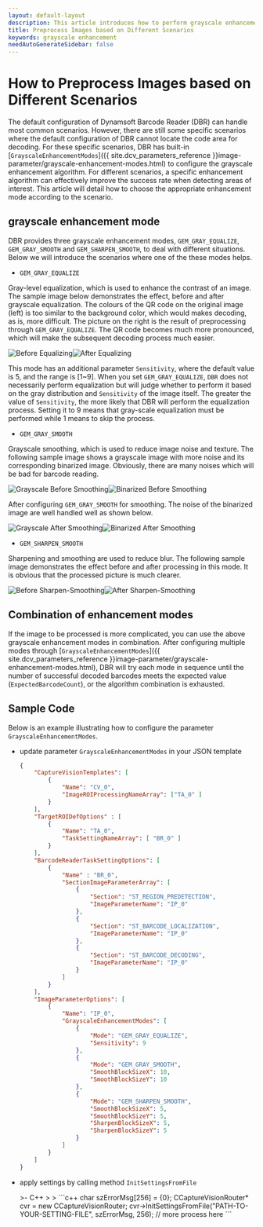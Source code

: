 ```yaml
---   
layout: default-layout 
description: This article introduces how to perform grayscale enhancement according to scene characteristics to improve the success rate of DBR positioning code area
title: Preprocess Images based on Different Scenarios
keywords: grayscale enhancement
needAutoGenerateSidebar: false
---
```


# How to Preprocess Images based on Different Scenarios

The default configuration of Dynamsoft Barcode Reader (DBR) can handle most common scenarios. However, there are still some specific scenarios where the default configuration of DBR cannot locate the code area for decoding. For these specific scenarios, DBR has built-in [`GrayscaleEnhancementModes`]({{ site.dcv_parameters_reference }}image-parameter/grayscale-enhancement-modes.html) to configure the grayscale enhancement algorithm. For different scenarios, a specific enhancement algorithm can effectively improve the success rate when detecting areas of interest. This article will detail how to choose the appropriate enhancement mode according to the scenario.

## grayscale enhancement mode

DBR provides three grayscale enhancement modes, `GEM_GRAY_EQUALIZE`, `GEM_GRAY_SMOOTH` and `GEM_SHARPEN_SMOOTH`, to deal with different situations. Below we will introduce the scenarios where one of the these modes helps.

- `GEM_GRAY_EQUALIZE`

Gray-level equalization, which is used to enhance the contrast of an image. The sample image below demonstrates the effect, before and after grayscale equalization. The colours of the QR code on the original image (left) is too similar to the background color, which would makes decoding, as is, more difficult. The picture on the right is the result of preprocessing through `GEM_GRAY_EQUALIZE`. The QR code becomes much more pronounced, which will make the subsequent decoding process much easier.

![Before Equalizing][1]![After Equalizing][2]

This mode has an additional parameter `Sensitivity`, where the default value is 5, and the range is [1~9]. When you set `GEM_GRAY_EQUALIZE`, `DBR` does not necessarily perform equalization but will judge whether to perform it based on the gray distribution and `Sensitivity` of the image itself. The greater the value of `Sensitivity`, the more likely that DBR will perform the equalization process. Setting it to 9 means that gray-scale equalization must be performed while 1 means to skip the process.

- `GEM_GRAY_SMOOTH`

Grayscale smoothing, which is used to reduce image noise and texture. The following sample image shows a grayscale image with more noise and its corresponding binarized image. Obviously, there are many noises which will be bad for barcode reading.

![Grayscale Before Smoothing][3]![Binarized Before Smoothing][5]   

After configuring `GEM_GRAY_SMOOTH` for smoothing. The noise of the binarized image are well handled well as shown below.

![Grayscale After Smoothing][4]![Binarized After Smoothing][6]  

- `GEM_SHARPEN_SMOOTH`

Sharpening and smoothing are used to reduce blur. The following sample image demonstrates the effect before and after processing in this mode. It is obvious that the processed picture is much clearer.

![Before Sharpen-Smoothing][7]![After Sharpen-Smoothing][8]

## Combination of enhancement modes

If the image to be processed is more complicated, you can use the above grayscale enhancement modes in combination. After configuring multiple modes through [`GrayscaleEnhancementModes`]({{ site.dcv_parameters_reference }}image-parameter/grayscale-enhancement-modes.html), DBR will try each mode in sequence until the number of successful decoded barcodes meets the expected value (`ExpectedBarcodeCount`), or the algorithm combination is exhausted.

## Sample Code

Below is an example illustrating how to configure the parameter `GrayscaleEnhancementModes`.

* update parameter `GrayscaleEnhancementModes` in your JSON template

    ```json
    {
        "CaptureVisionTemplates": [
            {
                "Name": "CV_0",
                "ImageROIProcessingNameArray": ["TA_0" ]
            }       
        ],
        "TargetROIDefOptions" : [
            {
                "Name": "TA_0",
                "TaskSettingNameArray": [ "BR_0" ]
            }
        ],
        "BarcodeReaderTaskSettingOptions": [
            {
                "Name" : "BR_0",
                "SectionImageParameterArray": [
                    {
                        "Section": "ST_REGION_PREDETECTION",
                        "ImageParameterName": "IP_0"
                    },
                    {
                        "Section": "ST_BARCODE_LOCALIZATION",
                        "ImageParameterName": "IP_0"
                    },
                    {
                        "Section": "ST_BARCODE_DECODING",
                        "ImageParameterName": "IP_0"
                    }
                ]
            }
        ],
        "ImageParameterOptions": [
            {
                "Name": "IP_0",
                "GrayscaleEnhancementModes": [
                    {
                        "Mode": "GEM_GRAY_EQUALIZE",
                        "Sensitivity": 9
                    },
                    {
                        "Mode": "GEM_GRAY_SMOOTH",
                        "SmoothBlockSizeX": 10,
                        "SmoothBlockSizeY": 10
                    },
                    {
                        "Mode": "GEM_SHARPEN_SMOOTH",
                        "SmoothBlockSizeX": 5,
                        "SmoothBlockSizeY": 5,
                        "SharpenBlockSizeX": 5,
                        "SharpenBlockSizeY": 5
                    }
                ]
            }
        ]
    }
    ```

* apply settings by calling method `InitSettingsFromFile`

    <div class="sample-code-prefix template2"></div>
       >- C++
       >
    >
    ```c++
    char szErrorMsg[256] = {0};
    CCaptureVisionRouter* cvr = new CCaptureVisionRouter;
    cvr->InitSettingsFromFile("PATH-TO-YOUR-SETTING-FILE", szErrorMsg, 256);
    // more process here
    ```


[1]:assets/preprocess-images/gray-equalize-sample-1.png
[2]:assets/preprocess-images/gray-equalize-sample-2.png
[3]:assets/preprocess-images/gray-smooth-sample-1.png
[4]:assets/preprocess-images/gray-smooth-sample-2.png
[5]:assets/preprocess-images/gray-smooth-sample-3.png
[6]:assets/preprocess-images/gray-smooth-sample-4.png
[7]:assets/preprocess-images/before-sharpen-sample.png
[8]:assets/preprocess-images/after-sharpen-sample.png
[9]:assets/preprocess-images/before-close-sample.png
[10]:assets/preprocess-images/after-close-sample.png

